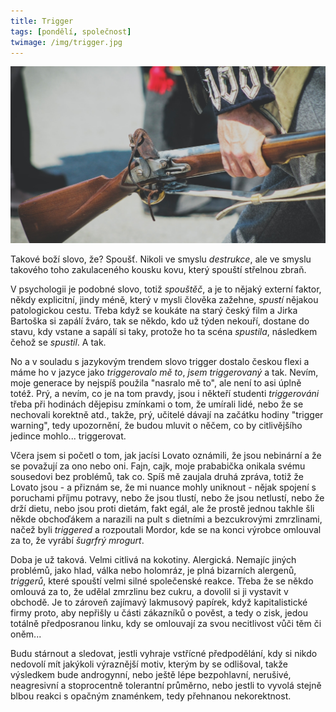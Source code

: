 ```yaml
---
title: Trigger
tags: [pondělí, společnost]
twimage: /img/trigger.jpg
---
```


![cover](/img/trigger.jpg)

Takové boží slovo, že? Spoušť. Nikoli ve smyslu _destrukce_, ale ve smyslu takového toho zakulaceného kousku kovu, který spouští střelnou zbraň.

V psychologii je podobné slovo, totiž _spouštěč_, a je to nějaký externí faktor, někdy explicitní, jindy méně, který v mysli člověka zažehne, _spustí_ nějakou patologickou cestu. Třeba když se koukáte na starý český film a Jirka Bartoška si zapálí žváro, tak se někdo, kdo už týden nekouří, dostane do stavu, kdy vstane a sapálí si taky, protože ho ta scéna _spustila_, následkem čehož se _spustil_. A tak.

No a v souladu s jazykovým trendem slovo trigger dostalo českou flexi a máme ho v jazyce jako _triggerovalo mě to_, _jsem triggerovaný_ a tak. Nevím, moje generace by nejspíš použila "nasralo mě to", ale není to asi úplně totéž. Prý, a nevím, co je na tom pravdy, jsou i někteří studenti _triggerováni_ třeba při hodinách dějepisu zmínkami o tom, že umírali lidé, nebo že se nechovali korektně atd., takže, prý, učitelé dávají na začátku hodiny "trigger warning", tedy upozornění, že budou mluvit o něčem, co by citlivějšího jedince mohlo... triggerovat.

Včera jsem si početl o tom, jak jacísi Lovato oznámili, že jsou nebinární a že se považují za ono nebo oni. Fajn, cajk, moje prababička onikala svému sousedovi bez problémů, tak co. Spíš mě zaujala druhá zpráva, totiž že Lovato jsou - a přiznám se, že mi nuance mohly uniknout - nějak spojení s poruchami příjmu potravy, nebo že jsou tlustí, nebo že jsou netlustí, nebo že drží dietu, nebo jsou proti dietám, fakt egál, ale že prostě jednou takhle šli někde obchoďákem a narazili na pult s dietními a bezcukrovými zmrzlinami, načež byli _triggered_ a rozpoutali Mordor, kde se na konci výrobce omlouval za to, že vyrábí _šugrfrý mrogurt_.

Doba je už taková. Velmi citlivá na kokotiny. Alergická. Nemajíc jiných problémů, jako hlad, válka nebo holomráz, je plná bizarních alergenů, _triggerů_, které spouští velmi silné společenské reakce. Třeba že se někdo omlouvá za to, že udělal zmrzlinu bez cukru, a dovolil si ji vystavit v obchodě. Je to zároveň zajímavý lakmusový papírek, když kapitalistické firmy proto, aby nepřišly u části zákazníků o pověst, a tedy o zisk, jedou totálně předposranou linku, kdy se omlouvají za svou necitlivost vůči těm či oněm...

Budu stárnout a sledovat, jestli vyhraje vstřícné předpodělání, kdy si nikdo nedovolí mít jakýkoli výraznější motiv, kterým by se odlišoval, takže výsledkem bude androgynní, nebo ještě lépe bezpohlavní, nerušivé, neagresivní a stoprocentně tolerantní průměrno, nebo jestli to vyvolá stejně blbou reakci s opačným znaménkem, tedy přehnanou nekorektnost.